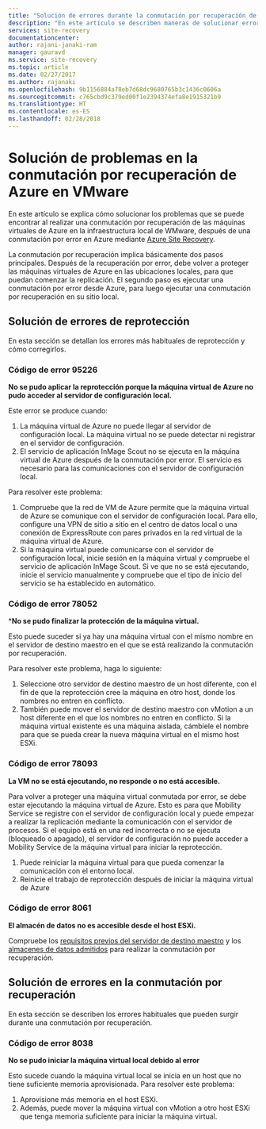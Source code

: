 ```yaml
---
title: "Solución de errores durante la conmutación por recuperación de máquinas virtuales de Azure en instancias de VMware locales con Azure Site Recovery | Microsoft Docs"
description: "En este artículo se describen maneras de solucionar errores comunes de conmutación por recuperación y reprotección durante la conmutación por recuperación en VMware desde Azure, mediante Azure Site Recovery."
services: site-recovery
documentationcenter: 
author: rajani-janaki-ram
manager: gauravd
ms.service: site-recovery
ms.topic: article
ms.date: 02/27/2017
ms.author: rajanaki
ms.openlocfilehash: 9b1156884a78eb7d68dc9680765b3c1436c0606a
ms.sourcegitcommit: c765cbd9c379ed00f1e2394374efa8e1915321b9
ms.translationtype: HT
ms.contentlocale: es-ES
ms.lasthandoff: 02/28/2018
---
```

# <a name="troubleshoot-failback-from-azure-to-vmware"></a>Solución de problemas en la conmutación por recuperación de Azure en VMware

En este artículo se explica cómo solucionar los problemas que se puede encontrar al realizar una conmutación por recuperación de las máquinas virtuales de Azure en la infraestructura local de WMware, después de una conmutación por error en Azure mediante [Azure Site Recovery](site-recovery-overview.md).

La conmutación por recuperación implica básicamente dos pasos principales. Después de la recuperación por error, debe volver a proteger las máquinas virtuales de Azure en las ubicaciones locales, para que puedan comenzar la replicación. El segundo paso es ejecutar una conmutación por error desde Azure, para luego ejecutar una conmutación por recuperación en su sitio local. 

## <a name="troubleshoot-reprotection-errors"></a>Solución de errores de reprotección

En esta sección se detallan los errores más habituales de reprotección y cómo corregirlos.

### <a name="error-code-95226"></a>Código de error 95226

**No se pudo aplicar la reprotección porque la máquina virtual de Azure no pudo acceder al servidor de configuración local.**

Este error se produce cuando:

1. La máquina virtual de Azure no puede llegar al servidor de configuración local. La máquina virtual no se puede detectar ni registrar en el servidor de configuración. 
2. El servicio de aplicación InMage Scout no se ejecuta en la máquina virtual de Azure después de la conmutación por error. El servicio es necesario para las comunicaciones con el servidor de configuración local.

Para resolver este problema:

1. Compruebe que la red de VM de Azure permite que la máquina virtual de Azure se comunique con el servidor de configuración local. Para ello, configure una VPN de sitio a sitio en el centro de datos local o una conexión de ExpressRoute con pares privados en la red virtual de la máquina virtual de Azure. 
2. Si la máquina virtual puede comunicarse con el servidor de configuración local, inicie sesión en la máquina virtual y compruebe el servicio de aplicación InMage Scout. Si ve que no se está ejecutando, inicie el servicio manualmente y compruebe que el tipo de inicio del servicio se ha establecido en automático.

### <a name="error-code-78052"></a>Código de error 78052

***No se pudo finalizar la protección de la máquina virtual.**

Esto puede suceder si ya hay una máquina virtual con el mismo nombre en el servidor de destino maestro en el que se está realizando la conmutación por recuperación.

Para resolver este problema, haga lo siguiente:
1. Seleccione otro servidor de destino maestro de un host diferente, con el fin de que la reprotección cree la máquina en otro host, donde los nombres no entren en conflicto. 
2. También puede mover el servidor de destino maestro con vMotion a un host diferente en el que los nombres no entren en conflicto. Si la máquina virtual existente es una máquina aislada, cámbiele el nombre para que se pueda crear la nueva máquina virtual en el mismo host ESXi.

### <a name="error-code-78093"></a>Código de error 78093

**La VM no se está ejecutando, no responde o no está accesible.**

Para volver a proteger una máquina virtual conmutada por error, se debe estar ejecutando la máquina virtual de Azure. Esto es para que Mobility Service se registre con el servidor de configuración local y puede empezar a realizar la replicación mediante la comunicación con el servidor de procesos. Si el equipo está en una red incorrecta o no se ejecuta (bloqueado o apagado), el servidor de configuración no puede acceder a Mobility Service de la máquina virtual para iniciar la reprotección. 

1. Puede reiniciar la máquina virtual para que pueda comenzar la comunicación con el entorno local.
2. Reinicie el trabajo de reprotección después de iniciar la máquina virtual de Azure

### <a name="error-code-8061"></a>Código de error 8061

**El almacén de datos no es accesible desde el host ESXi.**

Compruebe los [requisitos previos del servidor de destino maestro](site-recovery-how-to-reprotect.md#common-things-to-check-after-completing-installation-of-the-master-target-server) y los [almacenes de datos admitidos](site-recovery-how-to-reprotect.md#what-datastore-types-are-supported-on-the-on-premises-esxi-host-during-failback) para realizar la conmutación por recuperación.


## <a name="troubleshoot-failback-errors"></a>Solución de errores en la conmutación por recuperación

En esta sección se describen los errores habituales que pueden surgir durante una conmutación por recuperación.

### <a name="error-code-8038"></a>Código de error 8038

**No se pudo iniciar la máquina virtual local debido al error**

Esto sucede cuando la máquina virtual local se inicia en un host que no tiene suficiente memoria aprovisionada. Para resolver este problema:

1. Aprovisione más memoria en el host ESXi.
2. Además, puede mover la máquina virtual con vMotion a otro host ESXi que tenga memoria suficiente para iniciar la máquina virtual.

